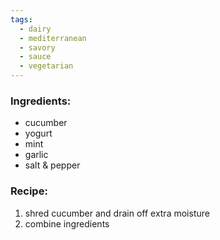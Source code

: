 ```yaml
---
tags:
  - dairy
  - mediterranean
  - savory
  - sauce
  - vegetarian
---
```

### Ingredients:
- cucumber
- yogurt
- mint
- garlic
- salt & pepper

### Recipe:
1. shred cucumber and drain off extra moisture
2. combine ingredients
